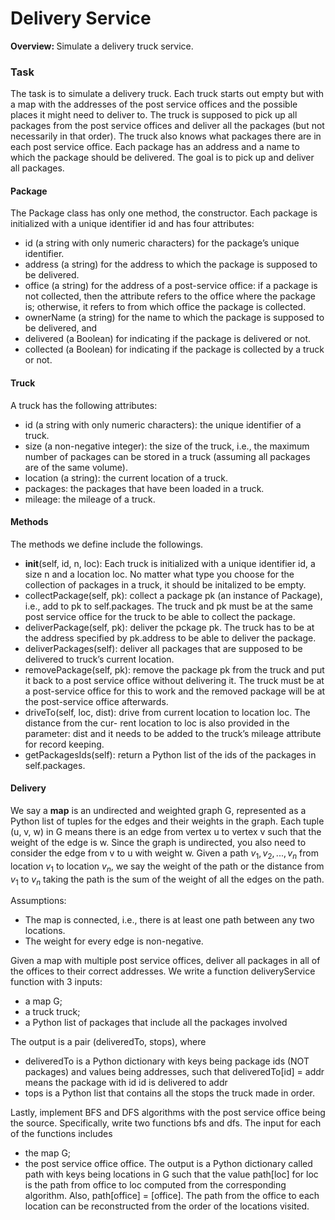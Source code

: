 # Delivery Service
<strong>Overview: </strong>Simulate a delivery truck service.

### Task
The task is to simulate a delivery truck. Each truck starts out empty but with a map with the addresses of the post service offices and the possible places it might need to deliver to. 
The truck is supposed to pick up all packages from the post service offices and deliver all the packages (but not necessarily in that order). The truck also knows what packages there are in each post service office.
Each package has an address and a name to which the package should be delivered. The goal is to pick up and deliver all packages.

#### Package
The Package class has only one method, the constructor. Each package is initialized with a unique identifier id and has four attributes:
- id (a string with only numeric characters) for the package’s unique identifier.
- address (a string) for the address to which the package is supposed to be delivered.
- office (a string) for the address of a post-service office: if a package is not collected, then the
attribute refers to the office where the package is; otherwise, it refers to from which office the
package is collected.
- ownerName (a string) for the name to which the package is supposed to be delivered, and
- delivered (a Boolean) for indicating if the package is delivered or not.
- collected (a Boolean) for indicating if the package is collected by a truck or not.

#### Truck
A truck has the following attributes:
- id (a string with only numeric characters): the unique identifier of a truck.
- size (a non-negative integer): the size of the truck, i.e., the maximum number of packages can be
stored in a truck (assuming all packages are of the same volume).
- location (a string): the current location of a truck.
- packages: the packages that have been loaded in a truck.
- mileage: the mileage of a truck.

#### Methods
The methods we define include the followings.
- __init__(self, id, n, loc): Each truck is initialized with a unique identifier id, a size n and a location
loc. No matter what type you choose for the collection of packages in a truck, it should be initalized
to be empty.
- collectPackage(self, pk): collect a package pk (an instance of Package), i.e., add to pk to self.packages.
The truck and pk must be at the same post service office for the truck to be able to collect the
package.
- deliverPackage(self, pk): deliver the pckage pk.
The truck has to be at the address specified by pk.address to be able to deliver the package.
- deliverPackages(self): deliver all packages that are supposed to be delivered to truck’s current
location.
- removePackage(self, pk): remove the package pk from the truck and put it back to a post service office
without delivering it. The truck must be at a post-service office for this to work and the removed
package will be at the post-service office afterwards.
- driveTo(self, loc, dist): drive from current location to location loc. The distance from the cur-
rent location to loc is also provided in the parameter: dist and it needs to be added to the truck’s
mileage attribute for record keeping.
- getPackagesIds(self): return a Python list of the ids of the packages in self.packages.

#### Delivery
We say a <strong>map</strong> is an undirected and weighted graph G, represented as a Python list of tuples for the
edges and their weights in the graph. Each tuple (u, v, w) in G means there is an edge from vertex u to
vertex v such that the weight of the edge is w. Since the graph is undirected, you also need to consider
the edge from v to u with weight w.
Given a path $v_1, v_2, ..., v_n$ from location $v_1$ to location $v_n$, we say the weight of the path or the distance
from $v_1$ to $v_n$ taking the path is the sum of the weight of all the edges on the path.

Assumptions:
- The map is connected, i.e., there is at least one path between any two locations.
- The weight for every edge is non-negative.
  
Given a map with multiple post service offices, deliver all packages in all of the offices to their correct addresses.
We write a function deliveryService function with 3 inputs: 
- a map G;
- a truck truck;
- a Python list of packages that include all the packages involved

The output is a pair (deliveredTo, stops), where
- deliveredTo is a Python dictionary with keys being package ids (NOT packages) and values being
addresses, such that deliveredTo[id] = addr means the package with id id is delivered to addr
- tops is a Python list that contains all the stops the truck made in order.

Lastly, implement BFS and DFS algorithms with the post service office being the source.
Specifically, write two functions bfs and dfs. The input for each of the functions includes
- the map G;
- the post service office office.
The output is a Python dictionary called path with keys being locations in G such that the value path[loc]
for loc is the path from office to loc computed from the corresponding algorithm. Also, path[office]
= [office]. The path from the office to each location can be reconstructed from the order of the locations
visited.
